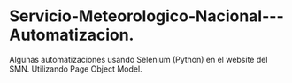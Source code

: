 # Servicio-Meteorologico-Nacional---Automatizacion.
Algunas automatizaciones usando Selenium (Python) en el website del SMN. Utilizando Page Object Model.
